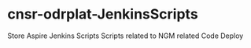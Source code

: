 # cnsr-odrplat-JenkinsScripts
Store Aspire Jenkins Scripts
Scripts related to NGM related Code Deploy
